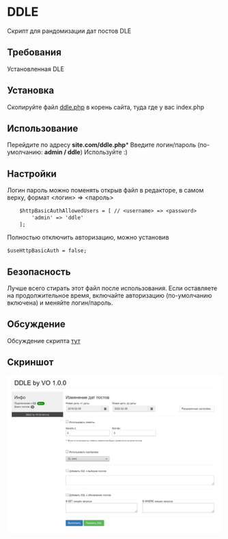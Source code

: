 # DDLE
Скрипт для рандомизации дат постов DLE

## Требования
Установленная DLE

## Установка

Скопируйте файл [ddle.php](https://raw.githubusercontent.com/orlov0562/ddle/master/ddle.php) в корень сайта, туда где у вас index.php

## Использование

Перейдите по адресу **site.com/ddle.php***
Введите логин/пароль (по-умолчанию: **admin / ddle**)
Используйте :)

## Настройки
Логин пароль можно поменять открыв файл в редакторе, в самом верху, 
формат <логин> => <пароль>
```
    $httpBasicAuthAllowedUsers = [ // <username> => <password>
        'admin' => 'ddle'
    ];
```
Полностью отключить авторизацию, можно установив
```
$useHttpBasicAuth = false;
```

## Безопасность
Лучше всего стирать этот файл после использования.
Если оставляете на продолжительное время, включайте авторизацию (по-умолчанию включена) и меняйте логин/пароль.

## Обсуждение
Обсуждение скрипта [тут](https://www.it-rem.ru/paketnoe-izmenenie-datyi-dlya-postov-dle.html)

## Скриншот
![Screenshot](/screenshot.png)
